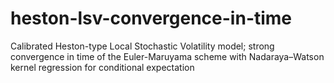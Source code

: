 # heston-lsv-convergence-in-time
Calibrated Heston-type Local Stochastic Volatility model; strong convergence in time of the Euler-Maruyama scheme with Nadaraya–Watson kernel regression for conditional expectation

